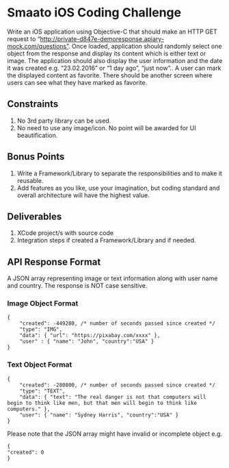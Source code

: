 # Smaato iOS Coding Challenge
Write an iOS application using Objective-C that should make an HTTP GET request to
“http://private-d847e-demoresponse.apiary-mock.com/questions”.
Once loaded, application should randomly select one object from the response and display its
content which is either text or image. The application should also display the user information
and the date it was created e.g. “23.02.2016” or “1 day ago”, “just now”..
A user can mark the displayed content as favorite. There should be another screen where users
can see what they have marked as favorite.

## Constraints
1. No 3rd party library can be used.
2. No need to use any image/icon. No point will be awarded for UI beautification.

## Bonus Points
1. Write a Framework/Library to separate the responsibilities and to make it reusable.
2. Add features as you like, use your imagination, but coding standard and overall
architecture will have the highest value.

## Deliverables
1. XCode project/s with source code
2. Integration steps if created a Framework/Library and if needed.

## API Response Format
A JSON array representing image or text information along with user name and country. The
response is NOT case sensitive.
### Image Object Format
```
{
    "created": -449280, /* number of seconds passed since created */
    "type": "IMG",
    "data": { "url": "https://pixabay.com/xxxx" },
    "user" : { "name": "John", "country":"USA" }
}
```
### Text Object Format
```
{
    "created": -280800, /* number of seconds passed since created */
    "type": "TEXT",
    "data": { "text": "The real danger is not that computers will begin to think like men, but that men will begin to think like computers." },
    "user": { "name": "Sydney Harris", "country":"USA" }
}
```
Please note that the JSON array might have invalid or incomplete object e.g.
```
{
"created": 0
}
```
